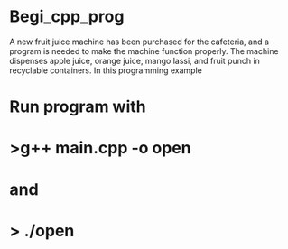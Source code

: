 # Begi_cpp_prog
A new fruit juice machine has been purchased for the cafeteria, and a program is needed to make the machine function properly. 
The machine dispenses apple juice, orange juice, mango lassi, and fruit punch in recyclable containers. 
In this programming example

# Run program with

# >g++ main.cpp -o open

# and

# > ./open

